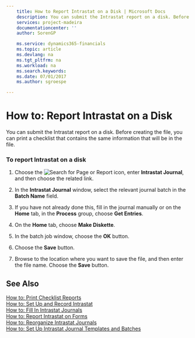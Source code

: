 ```yaml
---
    title: How to Report Intrastat on a Disk | Microsoft Docs
    description: You can submit the Intrastat report on a disk. Before creating the file, you can print a checklist that contains the same information that will be in the file.
    services: project-madeira
    documentationcenter: ''
    author: SorenGP

    ms.service: dynamics365-financials
    ms.topic: article
    ms.devlang: na
    ms.tgt_pltfrm: na
    ms.workload: na
    ms.search.keywords:
    ms.date: 07/01/2017
    ms.author: sgroespe

---
```

# How to: Report Intrastat on a Disk
You can submit the Intrastat report on a disk. Before creating the file, you can print a checklist that contains the same information that will be in the file.  
  
### To report Intrastat on a disk  
  
1.  Choose the ![Search for Page or Report](media/ui-search/search_small.png "Search for Page or Report icon") icon, enter **Intrastat Journal**, and then choose the related link.  
  
2.  In the **Intrastat Journal** window, select the relevant journal batch in the **Batch Name** field.  
  
3.  If you have not already done this, fill in the journal manually or on the **Home** tab, in the **Process** group, choose **Get Entries**.  
  
4.  On the **Home** tab, choose **Make Diskette**.  
  
5.  In the batch job window, choose the **OK** button.  
  
6.  Choose the **Save** button.  
  
7.  Browse to the location where you want to save the file, and then enter the file name. Choose the **Save** button.  
  
## See Also  
 [How to: Print Checklist Reports](../how-to-print-checklist-reports.md)   
 [How to: Set Up and Record Intrastat](../how-to-set-up-and-record-intrastat.md)   
 [How to: Fill In Intrastat Journals](../how-to-fill-in-intrastat-journals.md)   
 [How to: Report Intrastat on Forms](../how-to-report-intrastat-on-forms.md)   
 [How to: Reorganize Intrastat Journals](../how-to-reorganize-intrastat-journals.md)   
 [How to: Set Up Intrastat Journal Templates and Batches](../how-to-set-up-intrastat-journal-templates-and-batches.md)
